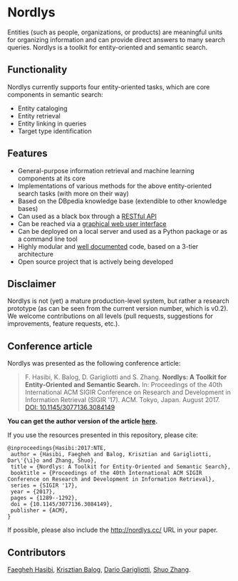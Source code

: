 # Nordlys

Entities (such as people, organizations, or products) are meaningful units for organizing information and can provide direct answers to many search queries.  Nordlys is a toolkit for entity-oriented and semantic search. 


## Functionality

Nordlys currently supports four entity-oriented tasks, which are core components in semantic search:

- Entity cataloging
- Entity retrieval
- Entity linking in queries
- Target type identification


## Features

- General-purpose information retrieval and machine learning components at its core
- Implementations of various methods for the above entity-oriented search tasks (with more on their way)
- Based on the DBpedia knowledge base (extendible to other knowledge bases)
- Can used as a black box through a [RESTful API](http://api.nordlys.cc/)
- Can be reached via a [graphical web user interface](http://gui.nordlys.cc/)
- Can be deployed on a local server and used as a Python package or as a command line tool
- Highly modular and [well documented](http://nordlys.readthedocs.io/) code, based on a 3-tier architecture
- Open source project that is actively being developed


## Disclaimer

Nordlys is not (yet) a mature production-level system, but rather a research prototype (as can be seen from the current version number, which is v0.2).  We welcome contributions on all levels (pull requests, suggestions for improvements, feature requests, etc.).

## Conference article

Nordlys was presented as the following conference article:

> F. Hasibi, K. Balog, D. Garigliotti and S. Zhang. **Nordlys: A Toolkit for Entity-Oriented and Semantic Search.** In: Proceedings of the 40th International ACM SIGIR Conference on Research and Development in Information Retrieval (SIGIR '17). ACM. Tokyo, Japan. August 2017. [DOI: 10.1145/3077136.3084149](https://doi.org/10.1145/3077136.3084149)

**You can get the author version of the article [here](http://krisztianbalog.com/files/sigir2017-nordlys.pdf).**

If you use the resources presented in this repository, please cite:

```
@inproceedings{Hasibi:2017:NTE,
 author = {Hasibi, Faegheh and Balog, Krisztian and Garigliotti, Dar\'{\i}o and Zhang, Shuo},
 title = {Nordlys: A Toolkit for Entity-Oriented and Semantic Search},
 booktitle = {Proceedings of the 40th International ACM SIGIR Conference on Research and Development in Information Retrieval},
 series = {SIGIR '17},
 year = {2017},
 pages = {1289--1292},
 doi = {10.1145/3077136.3084149},
 publisher = {ACM},
}
```

If possible, please also include the http://nordlys.cc/ URL in your paper.


## Contributors

[Faegheh Hasibi](http://hasibi.com/), [Krisztian Balog](http://krisztianbalog.com), [Dario Garigliotti](https://www.uis.no/article.php?articleID=100898&categoryID=11198), [Shuo Zhang](https://www.uis.no/article.php?articleID=109646&categoryID=11198).

